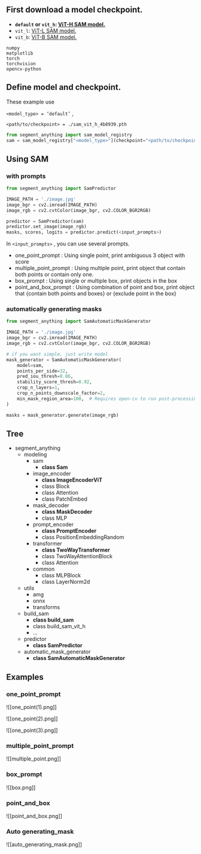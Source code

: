## First download a model checkpoint.

- **`default` or `vit_h`: [ViT-H SAM model.](https://dl.fbaipublicfiles.com/segment_anything/sam_vit_h_4b8939.pth "https://dl.fbaipublicfiles.com/segment_anything/sam_vit_h_4b8939.pth")**
- `vit_l`: [ViT-L SAM model.](https://dl.fbaipublicfiles.com/segment_anything/sam_vit_l_0b3195.pth "https://dl.fbaipublicfiles.com/segment_anything/sam_vit_l_0b3195.pth")
- `vit_b`: [ViT-B SAM model.](https://dl.fbaipublicfiles.com/segment_anything/sam_vit_b_01ec64.pth "https://dl.fbaipublicfiles.com/segment_anything/sam_vit_b_01ec64.pth")

```
numpy
matplotlib
torch
torchvision
opencv-python
```

## Define model and checkpoint.

These example use

`<model_type> = ‘default’` ,

`<path/to/checkpoint> = ./sam_vit_h_4b8939.pth`

```python
from segment_anything import sam_model_registry
sam = sam_model_registry["<model_type>"](checkpoint="<path/to/checkpoint>")
```

## Using SAM

### with prompts

```python
from segment_anything import SamPredictor

IMAGE_PATH = './image.jpg'
image_bgr = cv2.imread(IMAGE_PATH)
image_rgb = cv2.cvtColor(image_bgr, cv2.COLOR_BGR2RGB)

predictor = SamPredictor(sam)
predictor.set_image(image_rgb)
masks, scores, logits = predictor.predict(<input_prompts>)
```

In `<input_prompts>` , you can use several prompts.

- one_point_prompt : Using single point, print ambiguous 3 object with score
- multiple_point_prompt : Using multiple point, print object that contain both points or contain only one.
- box_prompt : Using single or multiple box, print objects in the box
- point_and_box_prompt : Using combination of point and box, print object that {contain both points and boxes} or {exclude point in the box}

### automatically generating masks

```python
from segment_anything import SamAutomaticMaskGenerator

IMAGE_PATH = './image.jpg'
image_bgr = cv2.imread(IMAGE_PATH)
image_rgb = cv2.cvtColor(image_bgr, cv2.COLOR_BGR2RGB)

# if you want simple, just write model
mask_generator = SamAutomaticMaskGenerator(
    model=sam,
    points_per_side=32,
    pred_iou_thresh=0.86,
    stability_score_thresh=0.92,
    crop_n_layers=1,
    crop_n_points_downscale_factor=2,
    min_mask_region_area=100,  # Requires open-cv to run post-processing
)

masks = mask_generator.generate(image_rgb)
```

## Tree

- segment_anything
    - modeling
        - sam
            - **class Sam**
        - image_encoder
            - **class ImageEncoderViT**
            - class Block
            - class Attention
            - class PatchEmbed
        - mask_decoder
            - **class MaskDecoder**
            - class MLP
        - prompt_encoder
            - **class PromptEncoder**
            - class PositionEmbeddingRandom
        - transformer
            - **class TwoWayTransformer**
            - class TwoWayAttentionBlock
            - class Attention
        - common
            - class MLPBlock
            - class LayerNorm2d
    - utils
        - amg
        - onnx
        - transforms
    - build_sam
        - **class build_sam**
        - class build_sam_vit_h
        - …
    - predictor
        - **class SamPredictor**
    - automatic_mask_generator
        - **class SamAutomaticMaskGenerator**

## Examples

### one_point_prompt
![[one_point(1).png]]

![[one_point(2).png]]

![[one_point(3).png]]

### multiple_point_prompt
![[multiple_point.png]]

### box_prompt
![[box.png]]
### point_and_box

![[point_and_box.png]]

### Auto generating_mask
![[auto_generating_mask.png]]